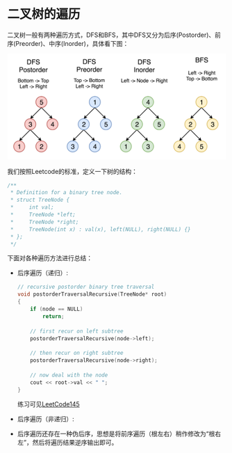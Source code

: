 # 二叉树的遍历

二叉树一般有两种遍历方式，DFS和BFS，其中DFS又分为后序(Postorder)、前序(Preorder)、中序(Inorder)，具体看下图：

![img](assets/tree-traversal.png)

我们按照Leetcode的标准，定义一下树的结构：
```c++
/**
 * Definition for a binary tree node.
 * struct TreeNode {
 *     int val;
 *     TreeNode *left;
 *     TreeNode *right;
 *     TreeNode(int x) : val(x), left(NULL), right(NULL) {}
 * };
 */
```

下面对各种遍历方法进行总结：

- 后序遍历（递归）:
    ```c++
    // recursive postorder binary tree traversal
    void postorderTraversalRecursive(TreeNode* root)
    {
        if (node == NULL)
            return;

        // first recur on left subtree
        postorderTraversalRecursive(node->left);

        // then recur on right subtree
        postorderTraversalRecursive(node->right);

        // now deal with the node
        cout << root->val << " ";
    }
    ```

    练习可见[LeetCode145]((https://leetcode.com/problems/binary-tree-postorder-traversal/))


- 后序遍历（非递归）:


- 后序遍历还存在一种伪后序，思想是将前序遍历（根左右）稍作修改为“根右左”，然后将遍历结果逆序输出即可。
